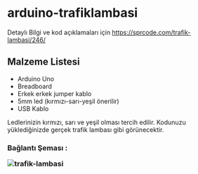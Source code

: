 # arduino-trafiklambasi
Detaylı Bilgi ve kod açıklamaları için https://sprcode.com/trafik-lambasi/246/

<h2>Malzeme Listesi</h2>
 <ul>
    <li>Arduino Uno</li>
    <li>Breadboard</li>
    <li>Erkek erkek jumper kablo</li>
  <li>5mm led (kırmızı-sarı-yeşil önerilir)</li>
    <li>USB Kablo</li>
</ul>
Ledlerinizin kırmızı, sarı ve yeşil olması tercih edilir. Kodunuzu yüklediğinizde gerçek trafik lambası gibi görünecektir.

<h3> Bağlantı Şeması :
  
![trafik-lambasi](https://user-images.githubusercontent.com/47007407/51894331-7a0ae600-23b8-11e9-9991-2c20856c27f6.png)
